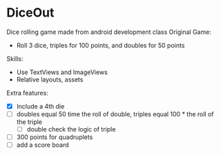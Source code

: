 # DiceOut

Dice rolling game made from android development class
Original Game:
- Roll 3 dice, triples for 100 points, and doubles for 50 points

Skills: 
- Use TextViews and ImageViews
- Relative layouts, assets

Extra features:
- [x] Include a 4th die
- [ ] doubles equal 50 time the roll of double, triples equal 100 * the roll of the triple
  - [ ] double check the logic of triple
- [ ] 300 points for quadruplets
- [ ] add a score board
